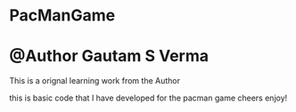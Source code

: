 # PacManGame
# @Author Gautam S Verma
This is a orignal learning work from the Author
 
this is basic code that I have developed for the pacman game 
cheers enjoy!
